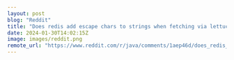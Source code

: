 ```yaml
---
layout: post
blog: "Reddit"
title: "Does redis add escape chars to strings when fetching via lettuce / redisson?"
date: 2024-01-30T14:02:15Z
image: images/reddit.png
remote_url: "https://www.reddit.com/r/java/comments/1aep46d/does_redis_add_escape_chars_to_strings_when/"
---
```

